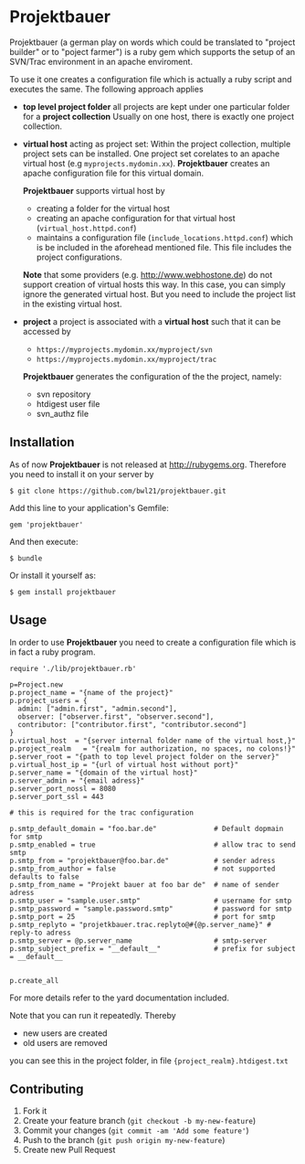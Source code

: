 # Projektbauer

Projektbauer (a german play on words which could be translated to
"project builder" or to "poject farmer") is a ruby gem which supports
the setup of an SVN/Trac environment in an apache enviroment.

To use it one creates a configuration file which is actually a ruby
script and executes the same. The following approach applies

-   **top level project folder** all projects are kept under one
    particular folder for a **project collection** Usually on one host,
    there is exactly one project collection.

-   **virtual host** acting as project set: Within the project
    collection, multiple project sets can be installed. One project set
    corelates to an apache virtual host (e.g `myprojects.mydomin.xx`).
    **Projektbauer** creates an apache configuration file for this
    virtual domain.

    **Projektbauer** supports virtual host by
    -   creating a folder for the virtual host
    -   creating an apache configuration for that virtual host
        (`virtual_host.httpd.conf`)
    -   maintains a configuration file (`include_locations.httpd.conf`)
        which is be included in the aforehead mentioned file. This file
        includes the project configurations.

    **Note** that some providers (e.g. <http://www.webhostone.de>) do
    not support creation of virtual hosts this way. In this case, you
    can simply ignore the generated virtual host. But you need to
    include the project list in the existing virtual host.

-   **project** a project is associated with a **virtual host** such
    that it can be accessed by
    -   `https://myprojects.mydomin.xx/myproject/svn`
    -   `https://myprojects.mydomin.xx/myproject/trac`

    **Projektbauer** generates the configuration of the the project,
    namely:
    -   svn repository
    -   htdigest user file
    -   svn_authz file

## Installation

As of now **Projektbauer** is not released at <http://rubygems.org>. Therefore you need 
to install it on your server by

	$ git clone https://github.com/bwl21/projektbauer.git

Add this line to your application's Gemfile:

    gem 'projektbauer'

And then execute:

    $ bundle

Or install it yourself as:

    $ gem install projektbauer

## Usage

In order to use **Projektbauer** you need to create a configuration file 
which is in fact a ruby program.

	require './lib/projektbauer.rb'

	p=Project.new
	p.project_name = "{name of the project}"
    p.project_users = {
      admin: ["admin.first", "admin.second"],
      observer: ["observer.first", "observer.second"],
      contributor: ["contributor.first", "contributor.second"]
    }
	p.virtual_host  = "{server internal folder name of the virtual host,}"
	p.project_realm   = "{realm for authorization, no spaces, no colons!}"
	p.server_root = "{path to top level project folder on the server}"
	p.virtual_host_ip = "{url of virtual host without port}"
	p.server_name = "{domain of the virtual host}"
	p.server_admin = "{email adress}"
	p.server_port_nossl = 8080
	p.server_port_ssl = 443

    # this is required for the trac configuration

    p.smtp_default_domain = "foo.bar.de"              # Default dopmain for smtp
    p.smtp_enabled = true                             # allow trac to send smtp
    p.smtp_from = "projektbauer@foo.bar.de"           # sender adress
    p.smtp_from_author = false                        # not supported defaults to false
    p.smtp_from_name = "Projekt bauer at foo bar de"  # name of sender adress
    p.smtp_user = "sample.user.smtp"                  # username for smtp
    p.smtp_password = "sample.password.smtp"          # password for smtp
    p.smtp_port = 25                                  # port for smtp 
    p.smtp_replyto = "projetkbauer.trac.replyto@#{@p.server_name}" # reply-to adress
    p.smtp_server = @p.server_name                    # smtp-server
    p.smtp_subject_prefix = "__default__"             # prefix for subject = __default__


	p.create_all

For more details refer to the yard documentation included.

Note that you can run it repeatedly. Thereby

-   new users are created
-   old users are removed

you can see this in the project folder, in file `{project_realm}.htdigest.txt`

## Contributing

1.  Fork it
2.  Create your feature branch (`git checkout -b my-new-feature`)
3.  Commit your changes (`git commit -am 'Add some feature'`)
4.  Push to the branch (`git push origin my-new-feature`)
5.  Create new Pull Request
